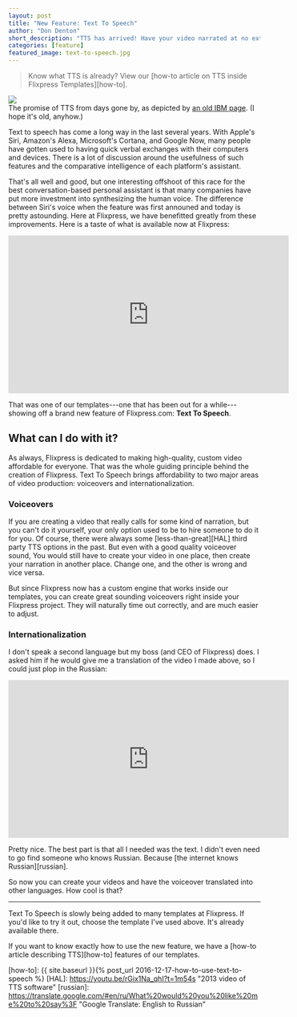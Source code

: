 ```yaml
--- 
layout: post
title: "New Feature: Text To Speech"
author: "Don Denton"
short_description: "TTS has arrived! Have your video narrated at no extra charge."
categories: [feature]
featured_image: text-to-speech.jpg
---
```


> Know what TTS is already? View our [how-to article on TTS inside Flixpress Templates][how-to].

<div class="helpers-CaptionedImage helpers-Right">
  <img src="https://www.research.ibm.com/beijing/images/crl/text2speech.gif" />
  <div class="helpers-CaptionedImage-caption">
    The promise of TTS from days gone by, as depicted by <a href="https://www.research.ibm.com/beijing/updates/text2speech.html">an old IBM page</a>. (I hope it's old, anyhow.)
  </div>
</div>

Text to speech has come a long way in the last several years. With Apple's Siri,
Amazon's Alexa, Microsoft's Cortana, and Google Now, many people have gotten used
to having quick verbal exchanges with their computers and devices. There is a lot
of discussion around the usefulness of such features and the comparative intelligence
of each platform's assistant.

That's all well and good, but one interesting offshoot of this race for the best
conversation-based personal assistant is that many companies have put more investment
into synthesizing the human voice. The difference between Siri's voice when the feature
was first announed and today is pretty astounding. Here at Flixpress, we have
benefitted greatly from these improvements. Here is a taste of what is available
now at Flixpress:

<iframe width="560" height="315" src="https://www.youtube.com/embed/-yfGevuAfkY/?rel=0" frameborder="0" allowfullscreen></iframe>

That was one of our templates---one that has been out for a while---showing off
a brand new feature of Flixpress.com: **Text To Speech**.

## What can I do with it?

As always, Flixpress is dedicated to making high-quality, custom video affordable
for everyone. That was the whole guiding principle behind the creation of Flixpress.
Text To Speech brings affordability to two major areas of video production: voiceovers
and internationalization.

### Voiceovers

If you are creating a video that really calls for some kind of narration, but you
can't do it yourself, your only option used to be to hire someone to do it for you.
Of course, there were always some [less-than-great][HAL]
third party TTS options in the past. But even with a good quality voiceover sound,
You would still have to create your video in one place, then create your narration
in another place. Change one, and the other is wrong and vice versa.

But since Flixpress now has a custom engine that works inside our templates, you
can create great sounding voiceovers right inside your Flixpress project. They
will naturally time out correctly, and are much easier to adjust.

### Internationalization

I don't speak a second language but my boss (and CEO of Flixpress) does. I asked
him if he would give me a translation of the video I made above, so I could just
plop in the Russian:

<iframe width="560" height="315" src="https://www.youtube.com/embed/tcgUntIpiV8/?rel=0" frameborder="0" allowfullscreen></iframe>

Pretty nice. The best part is that all I needed was the text. I didn't even need
to go find someone who knows Russian. Because [the internet knows Russian][russian].

So now you can create your videos and have the voiceover translated into other
languages. How cool is that?


--------------------------------------------------------------------------------

Text To Speech is slowly being added to many templates at Flixpress. If you'd like
to try it out, choose the template I've used above. It's already available there.

If you want to know exactly how to use the new feature, we have a
[how-to article describing TTS][how-to] features of our templates.




[how-to]: {{ site.baseurl }}{% post_url 2016-12-17-how-to-use-text-to-speech %}
[HAL]: https://youtu.be/rGix1Na_qhI?t=1m54s "2013 video of TTS software"
[russian]: https://translate.google.com/#en/ru/What%20would%20you%20like%20me%20to%20say%3F "Google Translate: English to Russian"
